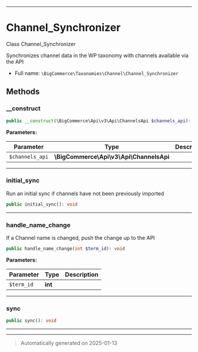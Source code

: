 ***

# Channel_Synchronizer

Class Channel_Synchronizer

Synchronizes channel data in the WP taxonomy with
channels available via the API

* Full name: `\BigCommerce\Taxonomies\Channel\Channel_Synchronizer`




## Methods


### __construct



```php
public __construct(\BigCommerce\Api\v3\Api\ChannelsApi $channels_api): mixed
```








**Parameters:**

| Parameter | Type | Description |
|-----------|------|-------------|
| `$channels_api` | **\BigCommerce\Api\v3\Api\ChannelsApi** |  |





***

### initial_sync

Run an initial sync if channels have not been previously imported

```php
public initial_sync(): void
```












***

### handle_name_change

If a Channel name is changed, push the change up to the API

```php
public handle_name_change(int $term_id): void
```








**Parameters:**

| Parameter | Type | Description |
|-----------|------|-------------|
| `$term_id` | **int** |  |





***

### sync



```php
public sync(): void
```












***


***
> Automatically generated on 2025-01-13
